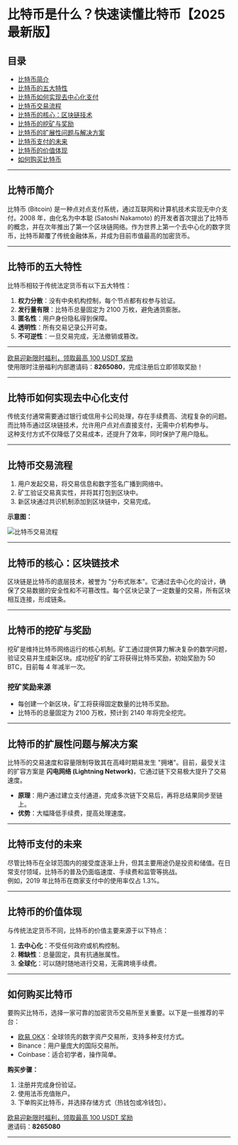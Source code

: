 # 比特币是什么？快速读懂比特币【2025 最新版】



## 目录

- [比特币简介](#比特币简介)
- [比特币的五大特性](#比特币的五大特性)
- [比特币如何实现去中心化支付](#比特币如何实现去中心化支付)
- [比特币交易流程](#比特币交易流程)
- [比特币的核心：区块链技术](#比特币的核心区块链技术)
- [比特币的挖矿与奖励](#比特币的挖矿与奖励)
- [比特币的扩展性问题与解决方案](#比特币的扩展性问题与解决方案)
- [比特币支付的未来](#比特币支付的未来)
- [比特币的价值体现](#比特币的价值体现)
- [如何购买比特币](#如何购买比特币)

---

## 比特币简介

比特币 (Bitcoin) 是一种点对点支付系统，通过互联网和计算机技术实现无中介支付。2008 年，由化名为中本聪 (Satoshi Nakamoto) 的开发者首次提出了比特币的概念，并在次年推出了第一个区块链网络。作为世界上第一个去中心化的数字货币，比特币颠覆了传统金融体系，并成为目前市值最高的加密货币。

---

## 比特币的五大特性

比特币相较于传统法定货币有以下五大特性：

1. **权力分散**：没有中央机构控制，每个节点都有权参与验证。
2. **发行量有限**：比特币总量固定为 2100 万枚，避免通货膨胀。
3. **匿名性**：用户身份隐私得到保障。
4. **透明性**：所有交易记录公开可查。
5. **不可逆性**：一旦交易完成，无法撤销或篡改。


---
[欧易迎新限时福利，领取最高 100 USDT 奖励](https://bit.ly/OKXe)  
使用限时注册福利内部邀请码：**8265080**，完成注册后立即领取奖励！

---
## 比特币如何实现去中心化支付

传统支付通常需要通过银行或信用卡公司处理，存在手续费高、流程复杂的问题。而比特币通过区块链技术，允许用户点对点直接支付，无需中介机构参与。  
这种支付方式不仅降低了交易成本，还提升了效率，同时保护了用户隐私。

---

## 比特币交易流程

1. 用户发起交易，将交易信息和数字签名广播到网络中。
2. 矿工验证交易真实性，并将其打包到区块中。
3. 新区块通过共识机制添加到区块链中，交易完成。

**示意图：**

![比特币交易流程](https://zombit.info/wp-content/uploads/2023/10/image-21.png)  

---

## 比特币的核心：区块链技术

区块链是比特币的底层技术，被誉为 "分布式账本"。它通过去中心化的设计，确保了交易数据的安全性和不可篡改性。每个区块记录了一定数量的交易，所有区块相互连接，形成链条。


---

## 比特币的挖矿与奖励

挖矿是维持比特币网络运行的核心机制。矿工通过提供算力解决复杂的数学问题，验证交易并生成新区块。成功挖矿的矿工将获得比特币奖励，初始奖励为 50 BTC，目前每 4 年减半一次。

### 挖矿奖励来源

- 每创建一个新区块，矿工将获得固定数量的比特币奖励。
- 比特币的总量固定为 2100 万枚，预计到 2140 年将完全挖完。


---

## 比特币的扩展性问题与解决方案

比特币的交易速度和容量限制导致其在高峰时期易发生 "拥堵"。目前，最受关注的扩容方案是 **闪电网络 (Lightning Network)**，它通过链下交易极大提升了交易速度。

- **原理**：用户通过建立支付通道，完成多次链下交易后，再将总结果同步至链上。
- **优势**：大幅降低手续费，提高处理速度。


---

## 比特币支付的未来

尽管比特币在全球范围内的接受度逐渐上升，但其主要用途仍是投资和储值。在日常支付领域，比特币的普及仍面临速度、手续费和监管等挑战。  
例如，2019 年比特币在商家支付中的使用率仅占 1.3%。


---

## 比特币的价值体现

与传统法定货币不同，比特币的价值主要来源于以下特点：

1. **去中心化**：不受任何政府或机构控制。
2. **稀缺性**：总量固定，具有抗通胀属性。
3. **全球化**：可以随时随地进行交易，无需跨境手续费。


---

## 如何购买比特币

要购买比特币，选择一家可靠的加密货币交易所至关重要。以下是一些推荐的平台：

- [欧易 OKX](https://bit.ly/OKXe)：全球领先的数字资产交易所，支持多种支付方式。
- Binance：用户量庞大的国际交易所。
- Coinbase：适合初学者，操作简单。

**购买步骤：**

1. 注册并完成身份验证。
2. 使用法币充值账户。
3. 下单购买比特币，并选择存储方式（热钱包或冷钱包）。

[欧易迎新限时福利，领取最高 100 USDT 奖励](https://bit.ly/OKXe)  
邀请码：**8265080**

---
